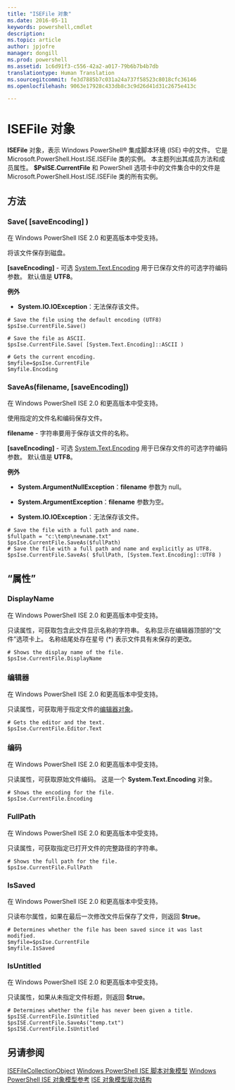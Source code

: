 ```yaml
---
title: "ISEFile 对象"
ms.date: 2016-05-11
keywords: powershell,cmdlet
description: 
ms.topic: article
author: jpjofre
manager: dongill
ms.prod: powershell
ms.assetid: 1c6d91f3-c556-42a2-a017-79b6b7b4b7db
translationtype: Human Translation
ms.sourcegitcommit: fe3d7885b7c031a24a737f58523c8018cfc36146
ms.openlocfilehash: 9063e17928c433db8c3c9d26d41d31c2675e413c

---
```


# ISEFile 对象
  **ISEFile** 对象，表示 Windows PowerShell® 集成脚本环境 (ISE) 中的文件。 它是 Microsoft.PowerShell.Host.ISE.ISEFile 类的实例。 本主题列出其成员方法和成员属性。 **$PsISE.CurrentFile** 和 PowerShell 选项卡中的文件集合中的文件是 Microsoft.PowerShell.Host.ISE.ISEFile 类的所有实例。

## 方法

###  <a name="save-override"></a> Save\( \[saveEncoding\] \)
  在 Windows PowerShell ISE 2.0 和更高版本中受支持。 

 将该文件保存到磁盘。

 **\[saveEncoding\]** - 可选 [System.Text.Encoding](http://msdn.microsoft.com/library/system.text.encoding.aspx)
用于已保存文件的可选字符编码参数。 默认值是 **UTF8**。

 **例外**
 -   **System.IO.IOException**：无法保存该文件。

```
# Save the file using the default encoding (UTF8)
$psIse.CurrentFile.Save()

# Save the file as ASCII.
$psIse.CurrentFile.Save( [System.Text.Encoding]::ASCII )

# Gets the current encoding.
$myfile=$psIse.CurrentFile
$myfile.Encoding

```

###  <a name="saveas"></a> SaveAs\(filename, \[saveEncoding\]\)
  在 Windows PowerShell ISE 2.0 和更高版本中受支持。 

 使用指定的文件名和编码保存文件。

 **filename** - 字符串要用于保存该文件的名称。

 **\[saveEncoding\]** - 可选 [System.Text.Encoding](http://msdn.microsoft.com/library/system.text.encoding.aspx)
用于已保存文件的可选字符编码参数。 默认值是 **UTF8**。

 **例外**
 -   **System.ArgumentNullException**：**filename** 参数为 null。

-   **System.ArgumentException**：**filename** 参数为空。

-   **System.IO.IOException**：无法保存该文件。

```
# Save the file with a full path and name. 
$fullpath = "c:\temp\newname.txt"
$psIse.CurrentFile.SaveAs($fullPath) 
# Save the file with a full path and name and explicitly as UTF8. 
$psIse.CurrentFile.SaveAs( $fullPath, [System.Text.Encoding]::UTF8 )

```

## “属性”

###  <a name="Displayname"></a> DisplayName
  在 Windows PowerShell ISE 2.0 和更高版本中受支持。 

 只读属性，可获取包含此文件显示名称的字符串。 名称显示在编辑器顶部的“文件”选项卡上。 名称结尾处存在星号 \(\*\) 表示文件具有未保存的更改。

```
# Shows the display name of the file.
$psIse.CurrentFile.DisplayName

```

###  <a name="Editor"></a> 编辑器
  在 Windows PowerShell ISE 2.0 和更高版本中受支持。 

 只读属性，可获取用于指定文件的[编辑器对象](The-ISEEditor-Object.md)。

```
# Gets the editor and the text.
$psIse.CurrentFile.Editor.Text

```

###  <a name="Encoding"></a> 编码
  在 Windows PowerShell ISE 2.0 和更高版本中受支持。 

 只读属性，可获取原始文件编码。 这是一个 **System.Text.Encoding** 对象。

```
# Shows the encoding for the file. 
$psIse.CurrentFile.Encoding

```

###  <a name="FullPath"></a> FullPath
  在 Windows PowerShell ISE 2.0 和更高版本中受支持。 

 只读属性，可获取指定已打开文件的完整路径的字符串。

```
# Shows the full path for the file. 
$psIse.CurrentFile.FullPath

```

###  <a name="IsSaved"></a> IsSaved
  在 Windows PowerShell ISE 2.0 和更高版本中受支持。 

 只读布尔属性，如果在最后一次修改文件后保存了文件，则返回 **$true**。

```
# Determines whether the file has been saved since it was last modified.
$myfile=$psIse.CurrentFile
$myfile.IsSaved

```

###  <a name="IsUntitled"></a> IsUntitled
  在 Windows PowerShell ISE 2.0 和更高版本中受支持。 

 只读属性，如果从未指定文件标题，则返回 **$true**。

```
# Determines whether the file has never been given a title.
$psISE.CurrentFile.IsUntitled
$psISE.CurrentFile.SaveAs("temp.txt")
$psISE.CurrentFile.IsUntitled

```

## 另请参阅
 [ISEFileCollectionObject](The-ISEFileCollection-Object.md) 
 [Windows PowerShell ISE 脚本对象模型](The-Windows-PowerShell-ISE-Scripting-Object-Model.md) 
 [Windows PowerShell ISE 对象模型参考](Windows-PowerShell-ISE-Object-Model-Reference.md) 
 [ISE 对象模型层次结构](The-ISE-Object-Model-Hierarchy.md)

  



<!--HONumber=Oct16_HO1-->


